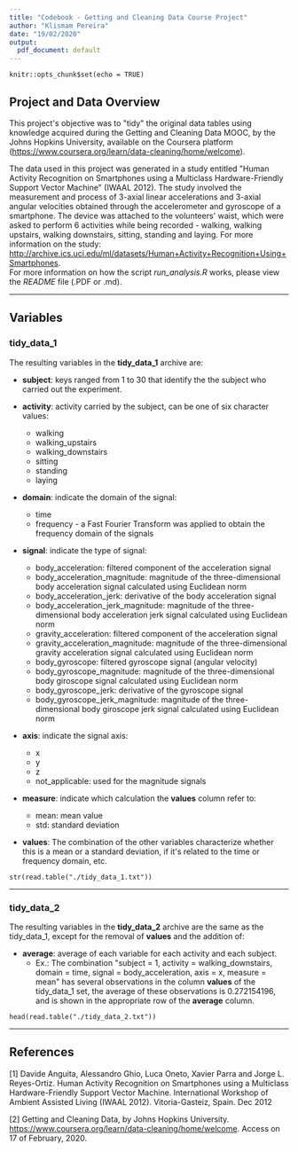 ```yaml
---
title: "Codebook - Getting and Cleaning Data Course Project"
author: "Klismam Pereira"
date: "19/02/2020"
output:
  pdf_document: default
---
```


```{r setup, include=FALSE}
knitr::opts_chunk$set(echo = TRUE)
```

## Project and Data Overview

This project's objective was to "tidy" the original data tables using knowledge acquired during the Getting and Cleaning Data MOOC, by the Johns Hopkins University, available on the Coursera platform (<https://www.coursera.org/learn/data-cleaning/home/welcome>).

The data used in this project was generated in a study entitled "Human Activity Recognition on Smartphones using a Multiclass Hardware-Friendly Support Vector Machine" (IWAAL 2012). The study involved the measurement and process of 3-axial linear accelerations and 3-axial angular velocities obtained through the accelerometer and gyroscope of a smartphone. The device was attached to the volunteers' waist, which were asked to perform 6 activities while being recorded - walking, walking upstairs, walking downstairs, sitting, standing and laying. For more information on the study:  <http://archive.ics.uci.edu/ml/datasets/Human+Activity+Recognition+Using+Smartphones>.  
For more information on how the script *run_analysis.R* works, please view the *README* file (.PDF or .md).

***

## Variables

### tidy_data_1

The resulting variables in the **tidy_data_1** archive are:

* **subject**: keys ranged from 1 to 30 that identify the the subject who carried out the experiment.

* **activity**: activity carried by the subject, can be one of six character values:
    + walking
    + walking_upstairs
    + walking_downstairs
    + sitting
    + standing
    + laying

* **domain**: indicate the domain of the signal:
    + time
    + frequency - a Fast Fourier Transform was applied to obtain the frequency domain of the signals
    
* **signal**: indicate the type of signal:
    + body_acceleration: filtered component of the acceleration signal
    + body_acceleration_magnitude: magnitude of the three-dimensional body acceleration signal calculated using Euclidean norm
    + body_acceleration_jerk: derivative of the body acceleration signal
    + body_acceleration_jerk_magnitude: magnitude of the three-dimensional body acceleration jerk signal calculated using Euclidean norm
    + gravity_acceleration: filtered component of the acceleration signal
    + gravity_acceleration_magnitude: magnitude of the three-dimensional gravity acceleration signal calculated using Euclidean norm
    + body_gyroscope: filtered gyroscope signal (angular velocity)
    + body_gyroscope_magnitude: magnitude of the three-dimensional body giroscope signal calculated using Euclidean norm
    + body_gyroscope_jerk: derivative of the gyroscope signal
    + body_gyroscope_jerk_magnitude: magnitude of the three-dimensional body giroscope jerk signal calculated using Euclidean norm
    
* **axis**: indicate the signal axis:
    + x
    + y
    + z
    + not_applicable: used for the magnitude signals
    
* **measure**: indicate which calculation the **values** column refer to:
    + mean: mean value
    + std: standard deviation

* **values**: The combination of the other variables characterize whether this is a mean or a standard deviation, if it's related to the time or frequency domain, etc.

```{r}
str(read.table("./tidy_data_1.txt"))
```

***

### tidy_data_2

The resulting variables in the **tidy_data_2** archive are the same as the tidy_data_1, except for the removal of **values** and the addition of:

* **average**: average of each variable for each activity and each subject.
    + Ex.: The combination "subject = 1, activity = walking_downstairs, domain = time, signal = body_acceleration, axis = x, measure = mean" has several observations in the column **values** of the tidy_data_1 set, the average of these observations is 0.272154196, and is shown in the appropriate row of the **average** column.
    
```{r}
head(read.table("./tidy_data_2.txt"))
```

***

## References

[1] Davide Anguita, Alessandro Ghio, Luca Oneto, Xavier Parra and Jorge L. Reyes-Ortiz. Human Activity Recognition on Smartphones using a Multiclass Hardware-Friendly Support Vector Machine. International Workshop of Ambient Assisted Living (IWAAL 2012). Vitoria-Gasteiz, Spain. Dec 2012

[2] Getting and Cleaning Data, by Johns Hopkins University. <https://www.coursera.org/learn/data-cleaning/home/welcome>. Access on 17 of February, 2020.